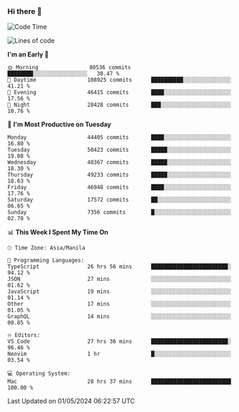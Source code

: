 ### Hi there 👋

<!--START_SECTION:waka-->
![Code Time](http://img.shields.io/badge/Code%20Time-5%2C111%20hrs%208%20mins-blue)

![Lines of code](https://img.shields.io/badge/From%20Hello%20World%20I%27ve%20Written-116.1%20million%20lines%20of%20code-blue)

**I'm an Early 🐤** 

```text
🌞 Morning                80536 commits       ████████░░░░░░░░░░░░░░░░░   30.47 % 
🌆 Daytime                108925 commits      ██████████░░░░░░░░░░░░░░░   41.21 % 
🌃 Evening                46415 commits       ████░░░░░░░░░░░░░░░░░░░░░   17.56 % 
🌙 Night                  28428 commits       ███░░░░░░░░░░░░░░░░░░░░░░   10.76 % 
```
📅 **I'm Most Productive on Tuesday** 

```text
Monday                   44405 commits       ████░░░░░░░░░░░░░░░░░░░░░   16.80 % 
Tuesday                  50423 commits       █████░░░░░░░░░░░░░░░░░░░░   19.08 % 
Wednesday                48367 commits       █████░░░░░░░░░░░░░░░░░░░░   18.30 % 
Thursday                 49233 commits       █████░░░░░░░░░░░░░░░░░░░░   18.63 % 
Friday                   46948 commits       ████░░░░░░░░░░░░░░░░░░░░░   17.76 % 
Saturday                 17572 commits       ██░░░░░░░░░░░░░░░░░░░░░░░   06.65 % 
Sunday                   7356 commits        █░░░░░░░░░░░░░░░░░░░░░░░░   02.78 % 
```


📊 **This Week I Spent My Time On** 

```text
🕑︎ Time Zone: Asia/Manila

💬 Programming Languages: 
TypeScript               26 hrs 56 mins      ████████████████████████░   94.12 % 
JSON                     27 mins             ░░░░░░░░░░░░░░░░░░░░░░░░░   01.62 % 
JavaScript               19 mins             ░░░░░░░░░░░░░░░░░░░░░░░░░   01.14 % 
Other                    17 mins             ░░░░░░░░░░░░░░░░░░░░░░░░░   01.05 % 
GraphQL                  14 mins             ░░░░░░░░░░░░░░░░░░░░░░░░░   00.85 % 

🔥 Editors: 
VS Code                  27 hrs 36 mins      ████████████████████████░   96.46 % 
Neovim                   1 hr                █░░░░░░░░░░░░░░░░░░░░░░░░   03.54 % 

💻 Operating System: 
Mac                      28 hrs 37 mins      █████████████████████████   100.00 % 
```


 Last Updated on 01/05/2024 06:22:57 UTC
<!--END_SECTION:waka-->


<!--
**rad182/rad182** is a ✨ _special_ ✨ repository because its `README.md` (this file) appears on your GitHub profile.

Here are some ideas to get you started:

- 🔭 I’m currently working on ...
- 🌱 I’m currently learning ...
- 👯 I’m looking to collaborate on ...
- 🤔 I’m looking for help with ...
- 💬 Ask me about ...
- 📫 How to reach me: ...
- 😄 Pronouns: ...
- ⚡ Fun fact: ...
-->
